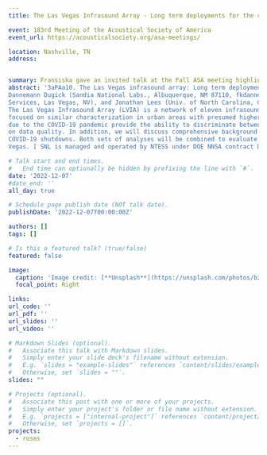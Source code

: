 ```yaml
---
title: The Las Vegas Infrasound Array - Long term deployments for the characterization of urban environments

event: 183rd Meeting of the Acoustical Society of America
event_url: https://acousticalsociety.org/asa-meetings/

location: Nashville, TN
address:


summary: Fransiska gave an invited talk at the Fall ASA meeting highlighting recent work utilizing acoustic data recorded across Las Vegas, NV.  
abstract: '3aPAa10. The Las Vegas infrasound array: Long term deployments for the characterization of urban environments. Fransiska
Dannemann Dugick (Sandia National Labs., Albuquerque, NM 87110, fkdanne@sandia.gov), Nora Wynn, Elijah Bird, Daniel Bowman (Sandia National Labs., Albuquerque, NM), Melissa Wright, Douglas Seastrand (Mission Support & Test
Services, Las Vegas, NV), and Jonathan Lees (Univ. of North Carolina, Chapel Hill, NC)
The Las Vegas Infrasound Array (LVIA) is a network of eleven infrasound sensors deployed from November 2019 through September 2022. While ambient infrasound noise in high and low-noise rural environments has been well characterized, little attention has
focused on similar characterization in urban areas with presumed higher background noise levels. The LVIA long-term deployment provides an unprecedented opportunity to study urban infrasound and low frequency audio (20–500 Hz). In addition, large scale shutdowns
due to the COVID-19 pandemic provide the ability to discriminate between background noise sources as closures reduced human-generated noise while natural signals remained stable. Within this presentation we will provide an overview of the LVIA installation, focusing
on data quality. In addition, we will discuss comprehensive background noise models in urban regions, focusing on presenting probability density functions (PDFs) and median, 5th percentile, and 95th percentile amplitude values to evaluate variations in frequency and amplitude. We will summarize observed trends in background noise over time, highlighting sharp declines in acoustic power following
COVID-19 shutdowns. Both sets of analyses will be combined to evaluate periodicities in urban acoustics throughout the city of Las
Vegas. [ SNL is managed and operated by NTESS under DOE NNSA contract DE-NA0003525.]'

# Talk start and end times.
#   End time can optionally be hidden by prefixing the line with `#`.
date: '2022-12-07'
#date_end: ''
all_day: true

# Schedule page publish date (NOT talk date).
publishDate: '2022-12-07T00:00:00Z'

authors: []
tags: []

# Is this a featured talk? (true/false)
featured: false

image:
  caption: 'Image credit: [**Unsplash**](https://unsplash.com/photos/bzdhc5b3Bxs)'
  focal_point: Right

links:
url_code: ''
url_pdf: ''
url_slides: ''
url_video: ''

# Markdown Slides (optional).
#   Associate this talk with Markdown slides.
#   Simply enter your slide deck's filename without extension.
#   E.g. `slides = "example-slides"` references `content/slides/example-slides.md`.
#   Otherwise, set `slides = ""`.
slides: ""

# Projects (optional).
#   Associate this post with one or more of your projects.
#   Simply enter your project's folder or file name without extension.
#   E.g. `projects = ["internal-project"]` references `content/project/deep-learning/index.md`.
#   Otherwise, set `projects = []`.
projects:
  - roses
---
```



